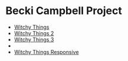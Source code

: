 # Becki Campbell Project
<ul>
<li><a href="witchy_things/index.html" target="_blank">Witchy Things</a></li>
<li><a href="witchy_things_2/index.html" target="_blank">Witchy Things 2</a></li>
<li><a href="witchy_things_3/index.html" target="_blank">Witchy Things 3</a><li>
<li><a href="witchy_things_responsive/index.html" target="_blank">Witchy Things Responsive</a></li>
</ul>